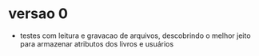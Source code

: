 # versao 0

- testes com leitura e gravacao de arquivos, descobrindo o melhor jeito para armazenar atributos dos livros e usuários
